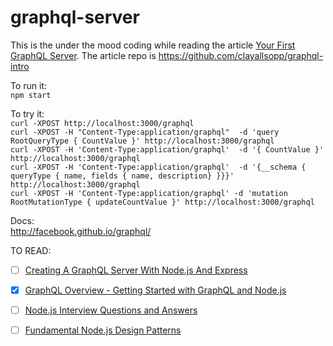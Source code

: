 # graphql-server  
  
This is the under the mood coding while reading the article [Your First GraphQL Server](https://github.com/asnov/graphql-server.git).
The article repo is https://github.com/clayallsopp/graphql-intro  
  
To run it:  
`npm start`  
  
To try it:  
`curl -XPOST http://localhost:3000/graphql`  
`curl -XPOST -H "Content-Type:application/graphql"  -d 'query RootQueryType { CountValue }' http://localhost:3000/graphql`  
`curl -XPOST -H 'Content-Type:application/graphql'  -d '{ CountValue }' http://localhost:3000/graphql`  
`curl -XPOST -H 'Content-Type:application/graphql'  -d '{__schema { queryType { name, fields { name, description} }}}' http://localhost:3000/graphql`  
`curl -XPOST -H 'Content-Type:application/graphql' -d 'mutation RootMutationType { updateCountValue }' http://localhost:3000/graphql`  
  
  
Docs:  
http://facebook.github.io/graphql/  
  
  
TO READ:  
- [ ] [Creating A GraphQL Server With Node.js And Express](https://medium.com/codingthesmartway-com-blog/creating-a-graphql-server-with-node-js-and-express-f6dddc5320e1)  
- [X] [GraphQL Overview - Getting Started with GraphQL and Node.js](http://blog.risingstack.com/graphql-overview-getting-started-with-graphql-and-nodejs/)  
- [ ] [Node.js Interview Questions and Answers](https://blog.risingstack.com/node-js-interview-questions/)  
- [ ] [Fundamental Node.js Design Patterns](https://blog.risingstack.com/fundamental-node-js-design-patterns/)  
  
  
  

